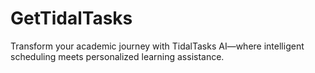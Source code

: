 # GetTidalTasks
Transform your academic journey with TidalTasks AI—where intelligent scheduling meets personalized learning assistance.
